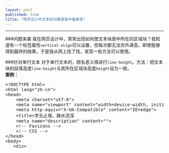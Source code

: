 ```yaml
---
layout: post
published: true
title: "网页设计中文本如何垂直居中备案录"
---
```


--------------------------------------------------- 

###问题来袭
我在网页设计中，常常出现如何使文本块居中所在的区域块？我知道有一个标签属性<code>vertical-align</code>可以设置，但每次都无法另外满意。即使能够得到最终的结果。于是我从网上找了找，发现一些方法可以使用。

###针对单行文本
对于单行文本的，顾名思义得进行<code>line-height</code>。方法：把文本块的段落高度<code>line-height</code>与其所在区域块高度<code>height</code>设为一致。   
<b>案例：</b>
<pre>
&lt;!DOCTYPE html>
&lt;html lang="zh-cn">
&lt;head>
  	&lt;meta charset="utf-8">
  	&lt;meta name="viewport" content="width=device-width, initial-scale=1, maximum-scale=1.0, user-scalable=no">
  	&lt;meta http-equiv="X-UA-Compatible" content="IE=edge">
  	&lt;title>学无止境，静水流深</title>
  	&lt;meta name="description" content="">
	&lt;!-- Favicons -->
	&lt;!-- CSS -->
&lt;/head>
&lt;body>
   &lt;div>
  